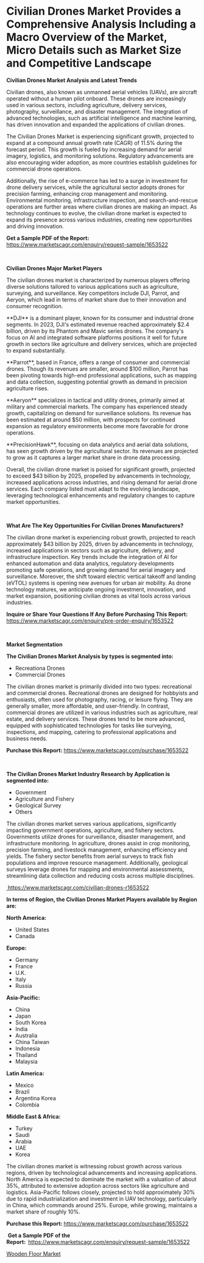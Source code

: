 <p><h1>Civilian Drones Market Provides a Comprehensive Analysis Including a Macro Overview of the Market, Micro Details such as Market Size and Competitive Landscape</h1></p><p><strong>Civilian Drones Market Analysis and Latest Trends</strong></p>
<p><p>Civilian drones, also known as unmanned aerial vehicles (UAVs), are aircraft operated without a human pilot onboard. These drones are increasingly used in various sectors, including agriculture, delivery services, photography, surveillance, and disaster management. The integration of advanced technologies, such as artificial intelligence and machine learning, has driven innovation and expanded the applications of civilian drones.</p><p>The Civilian Drones Market is experiencing significant growth, projected to expand at a compound annual growth rate (CAGR) of 11.5% during the forecast period. This growth is fueled by increasing demand for aerial imagery, logistics, and monitoring solutions. Regulatory advancements are also encouraging wider adoption, as more countries establish guidelines for commercial drone operations. </p><p>Additionally, the rise of e-commerce has led to a surge in investment for drone delivery services, while the agricultural sector adopts drones for precision farming, enhancing crop management and monitoring. Environmental monitoring, infrastructure inspection, and search-and-rescue operations are further areas where civilian drones are making an impact. As technology continues to evolve, the civilian drone market is expected to expand its presence across various industries, creating new opportunities and driving innovation.</p></p>
<p><strong>Get a Sample PDF of the Report:&nbsp;</strong> <a href="https://www.marketscagr.com/enquiry/request-sample/1653522?utm_campaign=3197&utm_medium=2&utm_source=Github&utm_content=ia&utm_term=05032025&utm_id=civilian-drones">https://www.marketscagr.com/enquiry/request-sample/1653522</a></p>
<p>&nbsp;</p>
<p><strong>Civilian Drones Major Market Players</strong></p>
<p><p>The civilian drones market is characterized by numerous players offering diverse solutions tailored to various applications such as agriculture, surveying, and surveillance. Key competitors include DJI, Parrot, and Aeryon, which lead in terms of market share due to their innovation and consumer recognition. </p><p>**DJI** is a dominant player, known for its consumer and industrial drone segments. In 2023, DJI's estimated revenue reached approximately $2.4 billion, driven by its Phantom and Mavic series drones. The company's focus on AI and integrated software platforms positions it well for future growth in sectors like agriculture and delivery services, which are projected to expand substantially.</p><p>**Parrot**, based in France, offers a range of consumer and commercial drones. Though its revenues are smaller, around $100 million, Parrot has been pivoting towards high-end professional applications, such as mapping and data collection, suggesting potential growth as demand in precision agriculture rises.</p><p>**Aeryon** specializes in tactical and utility drones, primarily aimed at military and commercial markets. The company has experienced steady growth, capitalizing on demand for surveillance solutions. Its revenue has been estimated at around $50 million, with prospects for continued expansion as regulatory environments become more favorable for drone operations.</p><p>**PrecisionHawk**, focusing on data analytics and aerial data solutions, has seen growth driven by the agricultural sector. Its revenues are projected to grow as it captures a larger market share in drone data processing.</p><p>Overall, the civilian drone market is poised for significant growth, projected to exceed $43 billion by 2025, propelled by advancements in technology, increased applications across industries, and rising demand for aerial drone services. Each company listed must adapt to the evolving landscape, leveraging technological enhancements and regulatory changes to capture market opportunities.</p></p>
<p>&nbsp;</p>
<p><strong>What Are The Key Opportunities For Civilian Drones Manufacturers?</strong></p>
<p><p>The civilian drone market is experiencing robust growth, projected to reach approximately $43 billion by 2025, driven by advancements in technology, increased applications in sectors such as agriculture, delivery, and infrastructure inspection. Key trends include the integration of AI for enhanced automation and data analytics, regulatory developments promoting safe operations, and growing demand for aerial imagery and surveillance. Moreover, the shift toward electric vertical takeoff and landing (eVTOL) systems is opening new avenues for urban air mobility. As drone technology matures, we anticipate ongoing investment, innovation, and market expansion, positioning civilian drones as vital tools across various industries.</p></p>
<p><strong>Inquire or Share Your Questions If Any Before Purchasing This Report:</strong> <a href="https://www.marketscagr.com/enquiry/pre-order-enquiry/1653522?utm_campaign=3197&utm_medium=2&utm_source=Github&utm_content=ia&utm_term=05032025&utm_id=civilian-drones">https://www.marketscagr.com/enquiry/pre-order-enquiry/1653522</a></p>
<p>&nbsp;</p>
<p><strong>Market Segmentation</strong></p>
<p><strong>The Civilian Drones Market Analysis by types is segmented into:</strong></p>
<p><ul><li>Recreationa Drones</li><li>Commercial Drones</li></ul></p>
<p><p>The civilian drones market is primarily divided into two types: recreational and commercial drones. Recreational drones are designed for hobbyists and enthusiasts, often used for photography, racing, or leisure flying. They are generally smaller, more affordable, and user-friendly. In contrast, commercial drones are utilized in various industries such as agriculture, real estate, and delivery services. These drones tend to be more advanced, equipped with sophisticated technologies for tasks like surveying, inspections, and mapping, catering to professional applications and business needs.</p></p>
<p><strong>Purchase this Report:&nbsp;</strong><a href="https://www.marketscagr.com/purchase/1653522?utm_campaign=3197&utm_medium=2&utm_source=Github&utm_content=ia&utm_term=05032025&utm_id=civilian-drones">https://www.marketscagr.com/purchase/1653522</a></p>
<p>&nbsp;</p>
<p><strong>The Civilian Drones Market Industry Research by Application is segmented into:</strong></p>
<p><ul><li>Government</li><li>Agriculture and Fishery</li><li>Geological Survey</li><li>Others</li></ul></p>
<p><p>The civilian drones market serves various applications, significantly impacting government operations, agriculture, and fishery sectors. Governments utilize drones for surveillance, disaster management, and infrastructure monitoring. In agriculture, drones assist in crop monitoring, precision farming, and livestock management, enhancing efficiency and yields. The fishery sector benefits from aerial surveys to track fish populations and improve resource management. Additionally, geological surveys leverage drones for mapping and environmental assessments, streamlining data collection and reducing costs across multiple disciplines.</p></p>
<p><a href="https://www.marketscagr.com/civilian-drones-r1653522?utm_campaign=3197&utm_medium=2&utm_source=Github&utm_content=ia&utm_term=05032025&utm_id=civilian-drones">&nbsp;https://www.marketscagr.com/civilian-drones-r1653522</a></p>
<p><strong>In terms of Region, the Civilian Drones Market Players available by Region are:</strong></p>
<p>
    <p> <strong> North America: </strong>
        <ul>
            <li>United States</li>
            <li>Canada</li>
        </ul>
        </p> 
    <p> <strong> Europe: </strong>
        <ul>
            <li>Germany</li>
            <li>France</li>
            <li>U.K.</li>
            <li>Italy</li>
            <li>Russia</li>
        </ul>
        </p> 
    <p> <strong> Asia-Pacific: </strong>
        <ul>
            <li>China</li>
            <li>Japan</li>
            <li>South Korea</li>
            <li>India</li>
            <li>Australia</li>
            <li>China Taiwan</li>
            <li>Indonesia</li>
            <li>Thailand</li>
            <li>Malaysia</li>
        </ul>
        </p> 
    <p> <strong> Latin America: </strong>
        <ul>
            <li>Mexico</li>
            <li>Brazil</li>
            <li>Argentina Korea</li>
            <li>Colombia</li>
        </ul>
        </p> 
    <p> <strong> Middle East & Africa: </strong>
        <ul>
            <li>Turkey</li>
            <li>Saudi</li>
            <li>Arabia</li>
            <li>UAE</li>
            <li>Korea</li>
        </ul>
    </p>
    </p>
<p><p>The civilian drones market is witnessing robust growth across various regions, driven by technological advancements and increasing applications. North America is expected to dominate the market with a valuation of about 35%, attributed to extensive adoption across sectors like agriculture and logistics. Asia-Pacific follows closely, projected to hold approximately 30% due to rapid industrialization and investment in UAV technology, particularly in China, which commands around 25%. Europe, while growing, maintains a market share of roughly 10%.</p></p>
<p><strong>Purchase this Report: </strong><a href="https://www.marketscagr.com/purchase/1653522?utm_campaign=3197&utm_medium=2&utm_source=Github&utm_content=ia&utm_term=05032025&utm_id=civilian-drones">https://www.marketscagr.com/purchase/1653522</a></p>
<p>&nbsp;<strong>Get a Sample PDF of the Report:&nbsp;&nbsp;</strong><a href="https://www.marketscagr.com/enquiry/request-sample/1653522?utm_campaign=3197&utm_medium=2&utm_source=Github&utm_content=ia&utm_term=05032025&utm_id=civilian-drones">https://www.marketscagr.com/enquiry/request-sample/1653522</a></p>
<p><strong></strong></p>
<p><p><a href="https://github.com/shadnfamoza/Market-Research-Report-List-1/blob/main/wooden-floor-market.md?utm_campaign=3197&utm_medium=2&utm_source=Github&utm_content=ia&utm_term=05032025&utm_id=civilian-drones">Wooden Floor Market</a></p></p>